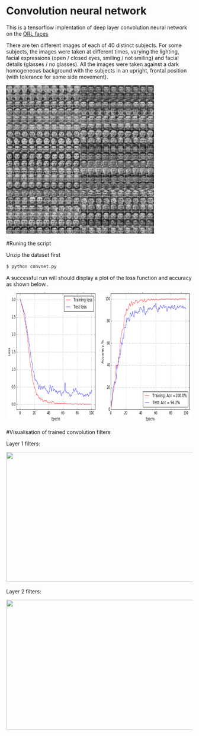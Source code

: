 # Convolution neural network

This is a tensorflow implentation of deep layer convolution neural network on the [ORL faces](http://www.cl.cam.ac.uk/research/dtg/attarchive/facedatabase.html)

There are ten different images of each of 40 distinct subjects. For some subjects, the images were taken at different times, varying the lighting, facial expressions (open / closed eyes, smiling / not smiling) and facial details (glasses / no glasses). All the images were taken against a dark homogeneous background with the subjects in an upright, frontal position (with tolerance for some side movement).

<img src="faces.gif" width="400" height="400" />

#Runing the script

Unzip the dataset first 
```sh
$ python convnet.py
```
A successful run will should display a plot of the loss function and accuracy as shown below..

<img src="loss.jpg" width="800" height="350" />


#Visualisation of trained convolution filters


Layer 1 filters:

<img src="layer1_filter.png" width="800" height="350" />



Layer 2 filters:

<img src="layer2_filter.png" width="800" height="350" />
